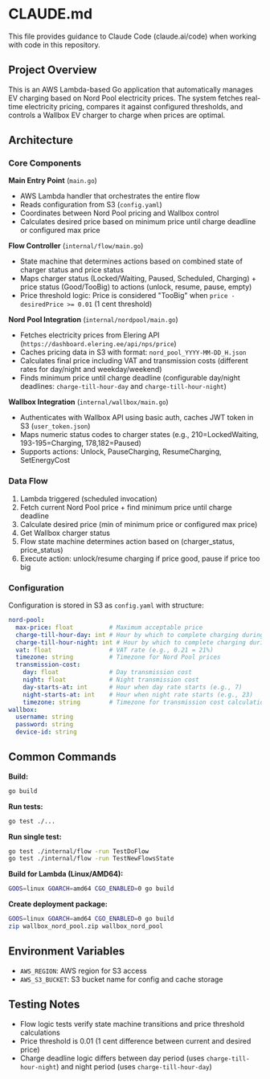 # CLAUDE.md

This file provides guidance to Claude Code (claude.ai/code) when working with code in this repository.

## Project Overview

This is an AWS Lambda-based Go application that automatically manages EV charging based on Nord Pool electricity prices. The system fetches real-time electricity pricing, compares it against configured thresholds, and controls a Wallbox EV charger to charge when prices are optimal.

## Architecture

### Core Components

**Main Entry Point** (`main.go`)
- AWS Lambda handler that orchestrates the entire flow
- Reads configuration from S3 (`config.yaml`)
- Coordinates between Nord Pool pricing and Wallbox control
- Calculates desired price based on minimum price until charge deadline or configured max price

**Flow Controller** (`internal/flow/main.go`)
- State machine that determines actions based on combined state of charger status and price status
- Maps charger status (Locked/Waiting, Paused, Scheduled, Charging) + price status (Good/TooBig) to actions (unlock, resume, pause, empty)
- Price threshold logic: Price is considered "TooBig" when `price - desiredPrice >= 0.01` (1 cent threshold)

**Nord Pool Integration** (`internal/nordpool/main.go`)
- Fetches electricity prices from Elering API (`https://dashboard.elering.ee/api/nps/price`)
- Caches pricing data in S3 with format: `nord_pool_YYYY-MM-DD_H.json`
- Calculates final price including VAT and transmission costs (different rates for day/night and weekday/weekend)
- Finds minimum price until charge deadline (configurable day/night deadlines: `charge-till-hour-day` and `charge-till-hour-night`)

**Wallbox Integration** (`internal/wallbox/main.go`)
- Authenticates with Wallbox API using basic auth, caches JWT token in S3 (`user_token.json`)
- Maps numeric status codes to charger states (e.g., 210=LockedWaiting, 193-195=Charging, 178,182=Paused)
- Supports actions: Unlock, PauseCharging, ResumeCharging, SetEnergyCost

### Data Flow

1. Lambda triggered (scheduled invocation)
2. Fetch current Nord Pool price + find minimum price until charge deadline
3. Calculate desired price (min of minimum price or configured max price)
4. Get Wallbox charger status
5. Flow state machine determines action based on (charger_status, price_status)
6. Execute action: unlock/resume charging if price good, pause if price too big

### Configuration

Configuration is stored in S3 as `config.yaml` with structure:
```yaml
nord-pool:
  max-price: float          # Maximum acceptable price
  charge-till-hour-day: int # Hour by which to complete charging during day period (e.g., 16 = 4 PM)
  charge-till-hour-night: int # Hour by which to complete charging during night period (e.g., 7 = 7 AM)
  vat: float                # VAT rate (e.g., 0.21 = 21%)
  timezone: string          # Timezone for Nord Pool prices
  transmission-cost:
    day: float              # Day transmission cost
    night: float            # Night transmission cost
    day-starts-at: int      # Hour when day rate starts (e.g., 7)
    night-starts-at: int    # Hour when night rate starts (e.g., 23)
    timezone: string        # Timezone for transmission cost calculation
wallbox:
  username: string
  password: string
  device-id: string
```

## Common Commands

**Build:**
```bash
go build
```

**Run tests:**
```bash
go test ./...
```

**Run single test:**
```bash
go test ./internal/flow -run TestDoFlow
go test ./internal/flow -run TestNewFlowsState
```

**Build for Lambda (Linux/AMD64):**
```bash
GOOS=linux GOARCH=amd64 CGO_ENABLED=0 go build
```

**Create deployment package:**
```bash
GOOS=linux GOARCH=amd64 CGO_ENABLED=0 go build
zip wallbox_nord_pool.zip wallbox_nord_pool
```

## Environment Variables

- `AWS_REGION`: AWS region for S3 access
- `AWS_S3_BUCKET`: S3 bucket name for config and cache storage

## Testing Notes

- Flow logic tests verify state machine transitions and price threshold calculations
- Price threshold is 0.01 (1 cent difference between current and desired price)
- Charge deadline logic differs between day period (uses `charge-till-hour-night`) and night period (uses `charge-till-hour-day`)